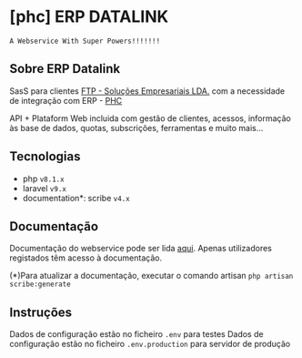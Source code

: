 # [phc] ERP DATALINK
`A Webservice With Super Powers!!!!!!!`


## Sobre ERP Datalink

SasS para clientes [FTP - Soluções Empresariais LDA.](https://www.ftpporto.com) com a necessidade de integração com ERP - [PHC](https://www.phc.pt)

API + Plataform Web incluida com gestão de clientes, acessos, informação às base de dados, quotas, subscrições, ferramentas e muito mais...

## Tecnologias

- php `v8.1.x`
- laravel `v9.x`
- documentation*: scribe `v4.x`
## Documentação

Documentação do webservice pode ser lida [aqui](https://phcdatalink.ftpweb.dev/docs/). Apenas utilizadores registados têm acesso à documentação.

(*)Para atualizar a documentação, executar o comando artisan `php artisan scribe:generate`

## Instruções
Dados de configuração estão no ficheiro `.env` para testes
Dados de configuração estão no ficheiro `.env.production` para servidor de produção
